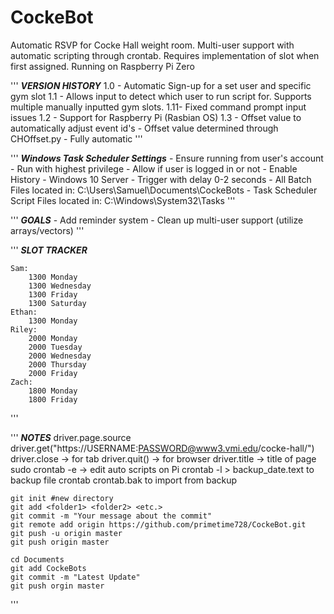 # CockeBot
Automatic RSVP for Cocke Hall weight room. Multi-user support with automatic scripting through crontab. Requires implementation of slot when first assigned. Running on Raspberry Pi Zero

'''
    ***VERSION HISTORY***
    1.0 - Automatic Sign-up for a set user and specific gym slot
    1.1 - Allows input to detect which user to run script for. 
          Supports multiple manually inputted gym slots.
    1.11- Fixed command prompt input issues
    1.2 - Support for Raspberry Pi (Rasbian OS)
    1.3 - Offset value to automatically adjust event id's
	- Offset value determined through CHOffset.py
	- Fully automatic
'''

'''
    ***Windows Task Scheduler Settings***
    - Ensure running from user's account
    - Run with highest privilege 
    - Allow if user is logged in or not
    - Enable History
    - Windows 10 Server
    - Trigger with delay 0-2 seconds
    - All Batch Files located in: C:\Users\Samuel\Documents\CockeBots
    - Task Scheduler Script Files located in: C:\Windows\System32\Tasks
'''

''' 
    ***GOALS***
    - Add reminder system
    - Clean up multi-user support (utilize arrays/vectors)
'''

'''
    ***SLOT TRACKER***
    
    Sam:
        1300 Monday
        1300 Wednesday
        1300 Friday
        1300 Saturday
    Ethan:
        1300 Monday
    Riley:
        2000 Monday
        2000 Tuesday
        2000 Wednesday
        2000 Thursday
        2000 Friday
    Zach: 
        1800 Monday
        1800 Friday
    
'''

'''
    ***NOTES***
    driver.page.source
    driver.get("https://USERNAME:PASSWORD@www3.vmi.edu/cocke-hall/")
    driver.close -> for tab
    driver.quit() -> for browser
    driver.title -> title of page
    sudo crontab -e -> edit auto scripts on Pi
    crontab -l > backup_date.text to backup file
    crontab crontab.bak to import from backup

    git init #new directory
    git add <folder1> <folder2> <etc.>
    git commit -m "Your message about the commit"
    git remote add origin https://github.com/primetime728/CockeBot.git
    git push -u origin master
    git push origin master

    cd Documents
    git add CockeBots
    git commit -m "Latest Update"
    git push orgin master
'''

